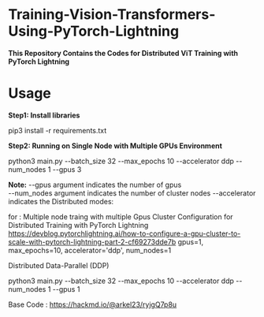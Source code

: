 # Training-Vision-Transformers-Using-PyTorch-Lightning


**This Repository Contains the Codes for Distributed ViT Training with PyTorch Lightning** 

# Usage

**Step1: Install libraries**

pip3 install -r requirements.txt

**Step2: Running on Single Node with Multiple GPUs Environment** 

python3 main.py --batch_size 32 --max_epochs 10  --accelerator ddp --num_nodes 1 --gpus 3

**Note:**
--gpus argument indicates the number of gpus  
--num_nodes argument indicates the number of cluster nodes
--accelerator indicates the Distributed modes:




for :
Multiple node traing with multiple Gpus 
Cluster Configuration for Distributed Training with PyTorch Lightning 
https://devblog.pytorchlightning.ai/how-to-configure-a-gpu-cluster-to-scale-with-pytorch-lightning-part-2-cf69273dde7b
gpus=1, max_epochs=10, accelerator='ddp', num_nodes=1 


Distributed Data-Parallel (DDP)

python3 main.py --batch_size 32 --max_epochs 10  --accelerator ddp --num_nodes 1 --gpus 1


Base Code : https://hackmd.io/@arkel23/ryjgQ7p8u 

